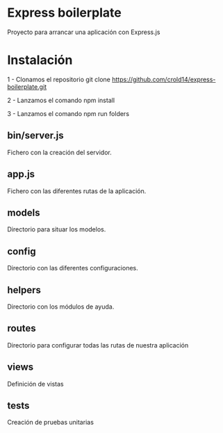 # Express boilerplate

Proyecto para arrancar una aplicación con Express.js

# Instalación

1 - Clonamos el repositorio
git clone https://github.com/crold14/express-boilerplate.git


2 - Lanzamos el comando npm install

3 - Lanzamos el comando npm run folders

## bin/server.js

Fichero con la creación del servidor.

## app.js

Fichero con las diferentes rutas de la aplicación.

## models

Directorio para situar los modelos.

## config

Directorio con las diferentes configuraciones.

## helpers

Directorio con los módulos de ayuda.

## routes

Directorio para configurar todas las rutas de nuestra aplicación

## views

Definición de vistas

## tests

Creación de pruebas unitarias

